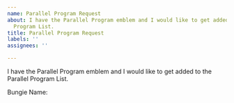 ```yaml
---
name: Parallel Program Request
about: I have the Parallel Program emblem and I would like to get added to the Parallel
  Program List.
title: Parallel Program Request
labels: ''
assignees: ''

---
```


I have the Parallel Program emblem and I would like to get added to the Parallel Program List.

Bungie Name:
